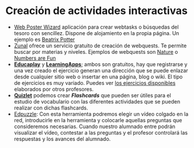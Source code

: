 # Creación de actividades interactivas

* [Web Poster Wizard](http://poster.4teachers.org/) aplicación para crear webtasks o búsquedas del tesoro  con sencillez. Dispone de alojamiento en la propia página. Un ejemplo es [Beatrix Potter](http://poster.4teachers.org/worksheet/view.php?id=134389)
* [Zunal](http://zunal.com/index.php) ofrece un servicio gratuito de creación de webquests. Te permite buscar por materias y niveles. Ejemplos de webquests son [Nature](http://zunal.com/webquest.php?w=220199) o [Numbers are Fun](http://zunal.com/tasks.php?w=27690)
* [**Educaplay**](http://en.educaplay.com/) y [**LearningApps**](http://learningapps.org/); ambos son gratuitos, hay que registrarse y una vez creado el ejercicio generan una dirección que se puede enlazar desde cualquier sitio web o insertar en una página, blog o wiki. El tipo de ejercicios es muy variado. Puedes ver [los ejercicios disponibles](http://learningapps.org/index.php?overview&s=&category=0&tool=) elaborados por otros profesores.
* [**Quizlet**](http://quizlet.com/) podemos crear _**Flashcards**_ que pueden ser útiles para el estudio de vocabulario con las diferentes actividades que se pueden realizar con dichas flashcards.
* [Edpuzzle](https://edpuzzle.com/): Con esta herramienta podremos elegir un vídeo colgado en la red, introducirle en la herramienta y colocarle aquellas preguntas que consideremos necesarias. Cuando nuestro alumnado entre podrán visualizar el vídeo, contestar a las preguntas y el profesor controlará las respuestas y los avances del alumnado.







